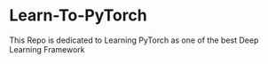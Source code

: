 # Learn-To-PyTorch
This Repo is dedicated to Learning PyTorch as one of the best Deep Learning Framework

<!--
123456789101112345678
1234567891011121314151617
12345678910
-->
